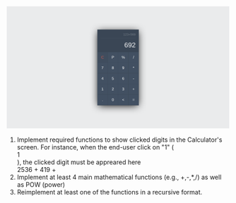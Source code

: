 ![result](img/screencapture-127-0-0-1-5500-index-html-2021-01-09-13_06_56.png)

1. Implement required functions to show clicked digits in the Calculator's screen. For instance, when the end-user click on "1" (<div class=button>1</div>), the clicked digit must be appreared here <div class="calc-operation">2536 + 419 + </div>
2. Implement at least 4 main mathematical functions (e.g., +,-,\*,/) as well as POW (power)
3. Reimplement at least one of the functions in a recursive format.
